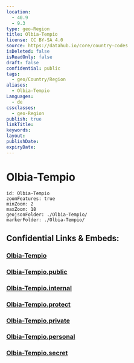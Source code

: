 ```yaml
---
location:
  - 40.9
  - 9.3
type: geo-Region
title: Olbia-Tempio
license: CC BY-SA 4.0
source: https://datahub.io/core/country-codes
isDeleted: false
isReadOnly: false
draft: false
confidential: public
tags:
  - geo/Country/Region
aliases:
  - Olbia-Tempio
Languages:
  - de
cssclasses:
  - geo-Region
publish: true
linkTitle:
keywords:
layout:
publishDate:
expiryDate:
---
```


# Olbia-Tempio

```leaflet
id: Olbia-Tempio
zoomFeatures: true 
minZoom: 2 
maxZoom: 18
geojsonFolder: ./Olbia-Tempio/
markerFolder: ./Olbia-Tempio/
```


## Confidential Links & Embeds: 

### [Olbia-Tempio](/_Standards/Earth/Continent/Europe/Europe~South/Italy/regions~Italy/Sardinia/Olbia-Tempio.md) 

### [Olbia-Tempio.public](/_public/Earth/Continent/Europe/Europe~South/Italy/regions~Italy/Sardinia/Olbia-Tempio.public.md) 

### [Olbia-Tempio.internal](/_internal/Earth/Continent/Europe/Europe~South/Italy/regions~Italy/Sardinia/Olbia-Tempio.internal.md) 

### [Olbia-Tempio.protect](/_protect/Earth/Continent/Europe/Europe~South/Italy/regions~Italy/Sardinia/Olbia-Tempio.protect.md) 

### [Olbia-Tempio.private](/_private/Earth/Continent/Europe/Europe~South/Italy/regions~Italy/Sardinia/Olbia-Tempio.private.md) 

### [Olbia-Tempio.personal](/_personal/Earth/Continent/Europe/Europe~South/Italy/regions~Italy/Sardinia/Olbia-Tempio.personal.md) 

### [Olbia-Tempio.secret](/_secret/Earth/Continent/Europe/Europe~South/Italy/regions~Italy/Sardinia/Olbia-Tempio.secret.md)

